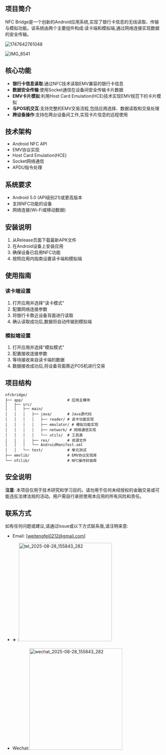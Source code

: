 ## 项目简介

NFC Bridge是一个创新的Android应用系统,实现了银行卡信息的无线读取、传输与模拟功能。该系统由两个主要组件构成:读卡端和模拟端,通过网络连接实现数据的安全传输。


![1747642761048](https://github.com/user-attachments/assets/012d138a-6033-430e-b157-b50ec69026ae)

![IMG_8541](https://github.com/user-attachments/assets/d8b90670-2d28-4468-8cc6-72e0287f4474)

## 核心功能

- **银行卡信息读取**:通过NFC技术读取EMV兼容的银行卡信息
- **数据安全传输**:使用Socket通信在设备间安全传输卡片数据
- **EMV卡片模拟**:利用Host Card Emulation(HCE)技术实现EMV规范下的卡片模拟
- **与POS机交互**:支持完整的EMV交易流程,包括应用选择、数据读取和交易处理
- **跨设备操作**:支持在两台设备间工作,实现卡片信息的远程使用

## 技术架构

- Android NFC API
- EMV协议实现
- Host Card Emulation(HCE)
- Socket网络通信
- APDU指令处理

## 系统要求

- Android 5.0 (API级别21)或更高版本
- 支持NFC功能的设备
- 网络连接(Wi-Fi或移动数据)

## 安装说明

1. 从Release页面下载最新APK文件
2. 在Android设备上安装应用
3. 确保设备已启用NFC功能
4. 按照应用内指南设置读卡端和模拟端

## 使用指南

### 读卡端设置
1. 打开应用并选择"读卡模式"
2. 配置网络连接参数
3. 将银行卡靠近设备背面进行读取
4. 确认读取成功后,数据将自动传输到模拟端

### 模拟端设置
1. 打开应用并选择"模拟模式"
2. 配置接收连接参数
3. 等待接收来自读卡端的数据
4. 数据接收成功后,将设备背面靠近POS机进行交易

## 项目结构

```
nfcbridge/
├── app/                    # 应用主模块
│   ├── src/
│   │   ├── main/
│   │   │   ├── java/       # Java源代码
│   │   │   │   ├── reader/ # 读卡功能实现
│   │   │   │   ├── emulator/ # 模拟功能实现
│   │   │   │   ├── network/ # 网络通信实现
│   │   │   │   └── utils/  # 工具类
│   │   │   ├── res/        # 资源文件
│   │   │   └── AndroidManifest.xml
│   │   └── test/           # 单元测试
├── emvlib/                 # EMV协议实现库
└── nfclib/                 # NFC操作封装库
```

## 安全说明

**注意**: 本项目仅用于技术研究和学习目的。请勿用于任何未经授权的金融交易或可能违反法律法规的活动。用户需自行承担使用本应用的所有风险和责任。


## 联系方式

如有任何问题或建议,请通过Issue或以下方式联系我,请注明来意:

- Email: [weitengfei0212@gmail.com]

- ✈️ :<img width="300" height="317" alt="tel_2025-08-28_155843_282" src="https://github.com/user-attachments/assets/d3379e24-87a5-4435-a10e-44199c6bfcc8" />

- Wechat:<img width="300" height="327" alt="wechat_2025-08-28_155843_282" src="https://github.com/user-attachments/assets/c30cf81f-b340-48d5-803a-992474e12506" />


